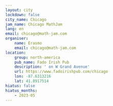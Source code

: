 ```yaml
---
layout: city
lockdown: false
city_name: Chicago
jam_name: Chicago MathJam
lang: en
email: chicago@math-jam.com
organiser:
    name: Erasmo
    email: chicago@math-jam.com
location:
    group: north-america
    pub_name: Fado Irish Pub
    description: ' on W Grand Avenue'
    url: https://www.fadoirishpub.com/chicago
    lon: -87.6313216
    lat: 41.8917514
hiatus: false
hiatus_months:
    - 2023-05
---
```


